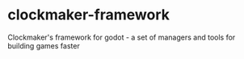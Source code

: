 # clockmaker-framework
Clockmaker's framework for godot - a set of managers and tools for building games faster
